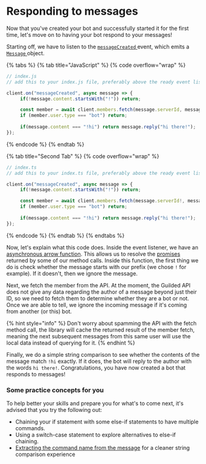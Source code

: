 # Responding to messages

Now that you've created your bot and successfully started it for the first time, let's move on to having your bot respond to your messages!

Starting off, we have to listen to the [`messageCreated` ](https://github.com/guildedjs/guilded.js/blob/1780c2c/packages/guilded.js/lib/structures/Client.ts#L158)event, which emits a [`Message` ](https://guilded.js.org/classes/guilded\_js.Message.html)object.&#x20;

{% tabs %}
{% tab title="JavaScript" %}
{% code overflow="wrap" %}
```javascript
// index.js
// add this to your index.js file, preferably above the ready event listener

client.on("messageCreated", async message => {
     if(!message.content.startsWith("!")) return;

     const member = await client.members.fetch(message.serverId, message.createdById);
     if (member.user.type === "bot") return;
     
     if(message.content === "!hi") return message.reply("hi there!");
});
```
{% endcode %}
{% endtab %}

{% tab title="Second Tab" %}
{% code overflow="wrap" %}
```typescript
// index.ts
// add this to your index.ts file, preferably above the ready event listener

client.on("messageCreated", async message => {
     if(!message.content.startsWith("!")) return;

     const member = await client.members.fetch(message.serverId!, message.createdById);
     if (member.user.type === "bot") return;
     
     if(message.content === "!hi") return message.reply("hi there!");
});
```
{% endcode %}
{% endtab %}
{% endtabs %}

Now, let's explain what this code does. Inside the event listener, we have an [asynchronous ](https://developer.mozilla.org/en-US/docs/Web/JavaScript/Reference/Statements/async\_function)[arrow function](https://developer.mozilla.org/en-US/docs/Web/JavaScript/Reference/Functions/Arrow\_functions). This allows us to resolve the [promises ](https://developer.mozilla.org/en-US/docs/Web/JavaScript/Reference/Global\_Objects/Promise)returned by some of our method calls. Inside this function, the first thing we do is check whether the message starts with our prefix (we chose `!` for example). If it doesn't, then we ignore the message.&#x20;

Next, we fetch the member from the API. At the moment, the Guilded API does not give any data regarding the author of a message beyond just their ID, so we need to fetch them to determine whether they are a bot or not. Once we are able to tell, we ignore the incoming message if it's coming from another (or this) bot.

{% hint style="info" %}
Don't worry about spamming the API with the fetch method call, the library will cache the returned result of the member fetch, meaning the next subsequent messages from this same user will use the local data instead of querying for it.
{% endhint %}

Finally, we do a simple string comparison to see whether the contents of the message match `!hi` exactly. If it does, the bot will reply to the author with the words `hi there!`. Congratulations, you have now created a bot that responds to messages!



### Some practice concepts for you

To help better your skills and prepare you for what's to come next, it's advised that you try the following out:

* Chaining your if statement with some else-if statements to have multiple commands.
* Using a switch-case statement to explore alternatives to else-if chaining.
* [Extracting the command name from the message](https://v12.discordjs.guide/command-handling/#command-handling) for a cleaner string comparison experience&#x20;
